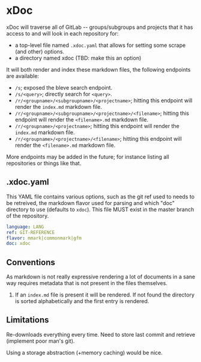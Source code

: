 # xDoc

xDoc will traverse all of GitLab -- groups/subgroups and projects that it has access to and will
look in each repository for:

* a top-level file named `.xdoc.yaml` that allows for setting some scrape (and other) options.
* a directory named xdoc (TBD: make this an option)

It will both render and index these markdown files, the following endpoints are available:

* `/s`; exposed the bleve search endpoint.
* `/s/<query>`; directly search for `<query>`.
* `/r/<groupname>/<subgroupname>/<projectname>`; hitting this endpoint will render the `index.md` markdown file.
* `/r/<groupname>/<subgroupname>/<projectname>/<filename>`; hitting this endpoint will render the `<filename>.md` markdown file.
* `/r/<groupname>/<projectname>`; hitting this endpoint will render the `index.md` markdown file.
* `/r/<groupname>/<projectname>/<filename>`; hitting this endpoint will render the `<filename>.md` markdown file.

More endpoints may be added in the future; for instance listing all repositories or things like
that.

## .xdoc.yaml

This YAML file contains various options, such as the git ref used to needs to be retreived, the
markdown flavor used for parsing and which "doc" directory to use (defaults to `xdoc`). This file
MUST exist in the master branch of the repository.

~~~ yaml
language: LANG
ref: GIT-REFERENCE
flavor: mmark|commonmark|gfm
doc: xdoc
~~~

## Conventions

As markdown is not really expressive rendering a lot of documents in a sane way requires metadata
that is not present in the files themselves.

1. If an `index.md` file is present it will be rendered. If not found the directory is sorted
   alphabetically and the first entry is rendered.

## Limitations

Re-downloads everything every time. Need to store last commit and retrieve (implement poor man's
git).

Using a storage abstraction (+memory caching) would be nice.
